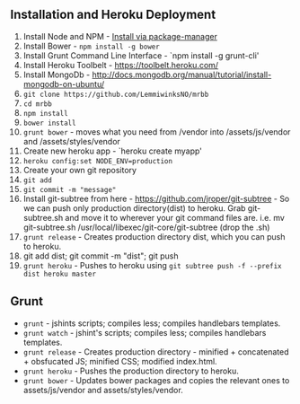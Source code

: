 Installation and Heroku Deployment
----------------------------------

1. Install Node and NPM - [Install via package-manager](https://github.com/joyent/node/wiki/Installing-Node.js-via-package-manager)
2. Install Bower - `npm install -g bower`
3. Install Grunt Command Line Interface - `npm install -g grunt-cli'
4. Install Heroku Toolbelt - https://toolbelt.heroku.com/
5. Install MongoDb - http://docs.mongodb.org/manual/tutorial/install-mongodb-on-ubuntu/
6. `git clone https://github.com/LemmiwinksNO/mrbb`
7. `cd mrbb`
8. `npm install`
9. `bower install`
10. `grunt bower` - moves what you need from /vendor into /assets/js/vendor and /assets/styles/vendor
11. Create new heroku app - `heroku create myapp'
12. `heroku config:set NODE_ENV=production`
13. Create your own git repository
14. `git add`
15. `git commit -m "message"`
16. Install git-subtree from here - https://github.com/jroper/git-subtree - So we can push only production directory(dist) to heroku. Grab git-subtree.sh and move it to wherever your git command files are. i.e. mv git-subtree.sh /usr/local/libexec/git-core/git-subtree (drop the .sh)
17. `grunt release` - Creates production directory dist, which you can push to heroku.
18. git add dist; git commit -m "dist"; git push
19. `grunt heroku` - Pushes to heroku using `git subtree push -f --prefix dist heroku master`



Grunt
-----

* `grunt` - jshints scripts; compiles less; compiles handlebars templates.
* `grunt watch` - jshint's scripts; compiles less; compiles handlebars templates.
* `grunt release` - Creates production directory - minified + concatenated + obsfucated JS; minified CSS; modified index.html.
* `grunt heroku` - Pushes the production directory to heroku.
* `grunt bower` - Updates bower packages and copies the relevant ones to assets/js/vendor and assets/styles/vendor.
